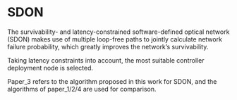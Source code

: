 # SDON
The survivability- and latency-constrained software-defined optical network (SDON) makes use of multiple loop-free paths to jointly calculate network failure probability, which greatly improves the network’s survivability.

Taking latency constraints into account, the most suitable controller deployment node is selected. 

Paper_3 refers to the algorithm proposed in this work for SDON, and the algorithms of paper_1/2/4 are used for comparison.
